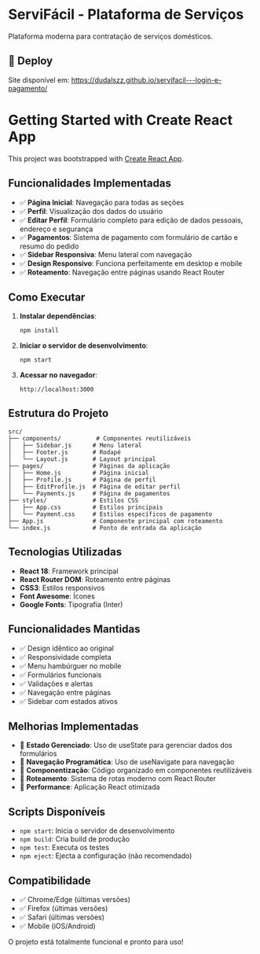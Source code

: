 # ServiFácil - Plataforma de Serviços

Plataforma moderna para contratação de serviços domésticos.

## 🚀 Deploy
Site disponível em: https://dudalszz.github.io/servifacil---login-e-pagamento/

# Getting Started with Create React App

This project was bootstrapped with [Create React App](https://github.com/facebook/create-react-app).

## Funcionalidades Implementadas

- ✅ **Página Inicial**: Navegação para todas as seções
- ✅ **Perfil**: Visualização dos dados do usuário
- ✅ **Editar Perfil**: Formulário completo para edição de dados pessoais, endereço e segurança
- ✅ **Pagamentos**: Sistema de pagamento com formulário de cartão e resumo do pedido
- ✅ **Sidebar Responsiva**: Menu lateral com navegação
- ✅ **Design Responsivo**: Funciona perfeitamente em desktop e mobile
- ✅ **Roteamento**: Navegação entre páginas usando React Router

## Como Executar

1. **Instalar dependências**:

   ```bash
   npm install
   ```

2. **Iniciar o servidor de desenvolvimento**:

   ```bash
   npm start
   ```

3. **Acessar no navegador**:
   ```
   http://localhost:3000
   ```

## Estrutura do Projeto

```
src/
├── components/          # Componentes reutilizáveis
│   ├── Sidebar.js      # Menu lateral
│   ├── Footer.js       # Rodapé
│   └── Layout.js       # Layout principal
├── pages/              # Páginas da aplicação
│   ├── Home.js         # Página inicial
│   ├── Profile.js      # Página de perfil
│   ├── EditProfile.js  # Página de editar perfil
│   └── Payments.js     # Página de pagamentos
├── styles/             # Estilos CSS
│   ├── App.css         # Estilos principais
│   └── Payment.css     # Estilos específicos de pagamento
├── App.js              # Componente principal com roteamento
└── index.js            # Ponto de entrada da aplicação
```

## Tecnologias Utilizadas

- **React 18**: Framework principal
- **React Router DOM**: Roteamento entre páginas
- **CSS3**: Estilos responsivos
- **Font Awesome**: Ícones
- **Google Fonts**: Tipografia (Inter)

## Funcionalidades Mantidas

- ✅ Design idêntico ao original
- ✅ Responsividade completa
- ✅ Menu hambúrguer no mobile
- ✅ Formulários funcionais
- ✅ Validações e alertas
- ✅ Navegação entre páginas
- ✅ Sidebar com estados ativos

## Melhorias Implementadas

- 🔄 **Estado Gerenciado**: Uso de useState para gerenciar dados dos formulários
- 🔄 **Navegação Programática**: Uso de useNavigate para navegação
- 🔄 **Componentização**: Código organizado em componentes reutilizáveis
- 🔄 **Roteamento**: Sistema de rotas moderno com React Router
- 🔄 **Performance**: Aplicação React otimizada

## Scripts Disponíveis

- `npm start`: Inicia o servidor de desenvolvimento
- `npm build`: Cria build de produção
- `npm test`: Executa os testes
- `npm eject`: Ejecta a configuração (não recomendado)

## Compatibilidade

- ✅ Chrome/Edge (últimas versões)
- ✅ Firefox (últimas versões)
- ✅ Safari (últimas versões)
- ✅ Mobile (iOS/Android)

O projeto está totalmente funcional e pronto para uso!
